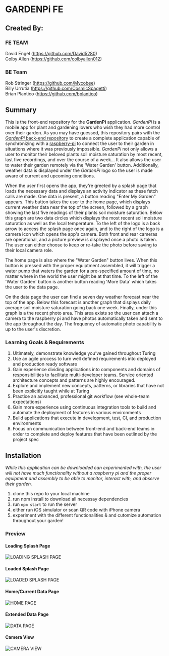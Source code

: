 # GARDENPi FE

## Created By:

### FE TEAM
David Engel (https://github.com/David5280)<br />
Colby Allen (https://github.com/colbyallen012)
### BE Team
Rob Stringer (https://github.com/Mycobee)<br />
Billy Urrutia (https://github.com/CosmicSpagetti)<br />
Brian Plantico (https://github.com/bplantico)

## Summary

This is the front-end repository for the **GardenPi** application.  *GardenPi* is a mobile app for plant and gardening lovers who wish they had more control over their garden.  As you may have guessed, this repository pairs with the [*GardenPi* back-end repository](https://github.com/Mycobee/garden_pi_be) to create a complete application capable of synchronizing with a [raspberry-pi](https://www.raspberrypi.org/) to connect the user to their garden in situations where it was previously impossible.  *GardenPi* not only allows a user to monitor their beloved plants soil moisture saturation by most recent, last five recordings, and over the course of a week... It also allows the user to water their garden remotely via the 'Water Garden' button.  Additionally, weather data is displayed under the *GardenPi* logo so the user is made aware of current and upcoming conditions.

When the user first opens the app, they're greeted by a splash page that loads the necessary data and displays an activity indicator as these fetch calls are made.  One data is present, a button reading "Enter My Garden" appears.  This button takes the user to the home page, which displays current weather data near the top of the screen, followed by a graph showing the last five readings of their plants soil moisture saturation.  Below this graph are two data circles which displays the most recent soil moisture saturation as well as the local temperature.  To the left of the logo is a back arrow to access the splash page once again, and to the right of the logo is a camera icon which opens the app's camera.  Both front and rear cameras are operational, and a picture preview is displayed once a photo is taken.  The user can either choose to keep or re-take the photo before saving to their local camera role.

The home page is also where the "Water Garden" button lives.  When this button is pressed with the proper equiptment assembled, it will trigger a water pump that waters the garden for a pre-specified amount of time, no matter where in the world the user might be at that time.  To the left of the 'Water Garden' button is another button reading 'More Data' which takes the user to the data page.

On the data page the user can find a seven day weather forecast near the top of the app.  Below this forecast is another graph that displays daily average soil moisture saturation going back one week.  Finally, under this graph is a the recent photo area.  This area exists so the user can attach a camera to the raspberry pi and have photos automatically taken and sent to the app throughout the day.  The frequency of automatic photo capability is up to the user's discretion.   



### Learning Goals & Requirements

1.  Ultimately, demonstrate knowledge you’ve gained throughout Turing
2.  Use an agile process to turn well defined requirements into deployed and production ready software
3.  Gain experience dividing applications into components and domains of responsibilities to facilitate multi-developer teams. Service oriented architecture concepts and patterns are highly encouraged.
4.  Explore and implement new concepts, patterns, or libraries that have not been explicitly taught while at Turing
5.  Practice an advanced, professional git workflow (see whole-team expectations)
6.  Gain more experience using continuous integration tools to build and automate the deployment of features in various environments
7.  Build applications that execute in development, test, CI, and production environments
8.  Focus on communication between front-end and back-end teams in order to complete and deploy features that have been outlined by the project spec


##  Installation
*While this application can be downloaded can experimented with, the user will not have much functionality without a raspberry pi and the proper equipment and assembly to be able to monitor, interact with, and observe their garden.*

1.  clone this repo to your local machine
2.  run npm install to download all necessay dependencies
3.  run ```npm start``` to run the server
4.  either run iOS simulator or scan QR code with iPhone camera
5.  experiment with the different functionalities & and cutomize automation throughout your garden!


###  Preview
#### Loading Splash Page
 ![LOADING SPLASH PAGE](./assets/GhScreenshots/loadingSplash.jpg)
 #### Loaded Splash Page
 ![LOADED SPLASH PAGE](./assets/GhScreenshots/loadedSplash.png)
 #### Home/Current Data Page
 ![HOME PAGE](./assets/GhScreenshots/homePage.png)
 #### Extended Data Page
 ![DATA PAGE](./assets/GhScreenshots/dataPage.png)
  #### Camera View
 ![CAMERA VIEW](./assets/GhScreenshots/cameraView.png)

